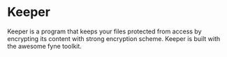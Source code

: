 # Keeper

Keeper is a program that keeps your files protected from access by encrypting its content with strong encryption scheme. Keeper is built with the awesome fyne toolkit.
